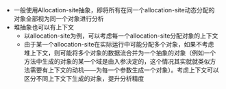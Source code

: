 - 一般使用Allocation-site抽象，即将所有在同一个allocation-site动态分配的对象全部视为同一个对象进行分析
- 堆抽象也可以有上下文
	- 以allocation-site为例，可以考虑每一个allocation-site分配对象的上下文
	- 由于某一个allocation-site在实际运行中可能分配多个对象，如果不考虑堆上下文，则可能将多个对象的数据流合并为一个抽象的对象（例如一个方法中生成的对象的某一个域是由入参决定的，这个情况其实就就类似方法需要有上下文的动机——为每一个参数生成一个对象）。考虑上下文可以区分不同上下文下生成的对象，提升分析精度